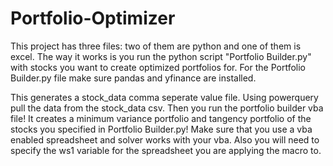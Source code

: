 # Portfolio-Optimizer
This project has three files: two of them are python and one of them is excel. The way it works is you run the python script "Portfolio Builder.py" with stocks you want to create optimized portfolios for. For the Portfolio Builder.py file make sure pandas and yfinance are installed. 

This generates a stock_data comma seperate value file. Using powerquery pull the data from the stock_data csv. Then you run the portfolio builder vba file! It creates a minimum variance portfolio and tangency portfolio of the stocks you specified in Portfolio Builder.py! Make sure that you use a vba enabled spreadsheet and solver works with your vba. Also you will need to specify the ws1 variable for the spreadsheet you are applying the macro to.
